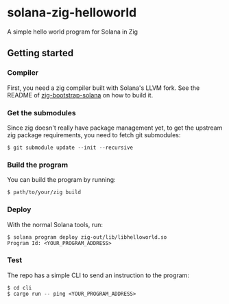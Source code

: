 # solana-zig-helloworld

A simple hello world program for Solana in Zig

## Getting started

### Compiler

First, you need a zig compiler built with Solana's LLVM fork. See the README of
[zig-bootstrap-solana](https://github.com/joncinque/zig-bootstrap-solana/tree/solana-1.39)
on how to build it.

### Get the submodules

Since zig doesn't really have package management yet, to get the upstream zig
package requirements, you need to fetch git submodules:

```console
$ git submodule update --init --recursive
```

### Build the program

You can build the program by running:

```console
$ path/to/your/zig build
```

### Deploy

With the normal Solana tools, run:

```console
$ solana program deploy zig-out/lib/libhelloworld.so
Program Id: <YOUR_PROGRAM_ADDRESS>
```

### Test

The repo has a simple CLI to send an instruction to the program:

```console
$ cd cli
$ cargo run -- ping <YOUR_PROGRAM_ADDRESS>
```

